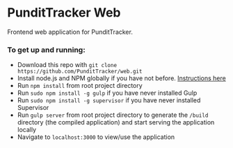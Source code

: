 PunditTracker Web
=================

Frontend web application for PunditTracker.

### To get up and running:

- Download this repo with `git clone https://github.com/PunditTracker/web.git`
- Install node.js and NPM globally if you have not before. [Instructions here](http://blog.nodeknockout.com/post/65463770933/how-to-install-node-js-and-npm)
- Run `npm install` from root project directory
- Run `sudo npm install -g gulp` if you have never installed Gulp
- Run `sudo npm install -g supervisor` if you have never installed Supervisor
- Run `gulp server` from root project directory to generate the `/build` directory (the compiled application) and start serving the application locally
- Navigate to `localhost:3000` to view/use the application
